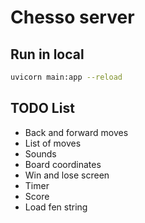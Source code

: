 # Chesso server

## Run in local

```bash
uvicorn main:app --reload
```

## TODO List

* Back and forward moves
* List of moves
* Sounds
* Board coordinates
* Win and lose screen
* Timer
* Score
* Load fen string

